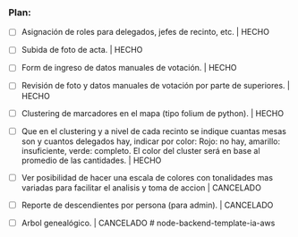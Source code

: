 ### Plan:

- [ ] Asignación de roles para delegados, jefes de recinto, etc. | HECHO
- [ ] Subida de foto de acta. | HECHO
- [ ] Form de ingreso de datos manuales de votación. | HECHO
- [ ] Revisión de foto y datos manuales de votación por parte de superiores. | HECHO
- [ ] Clustering de marcadores en el mapa (tipo folium de python). | HECHO
- [ ] Que en el clustering y a nivel de cada recinto se indique cuantas mesas son
      y cuantos delegados hay, indicar por color: Rojo: no hay, amarillo: insuficiente, verde: completo.
      El color del cluster será en base al promedio de las cantidades. | HECHO

- [ ] Ver posibilidad de hacer una escala
      de colores con tonalidades mas variadas para facilitar el analisis y toma de accion | CANCELADO
- [ ] Reporte de descendientes por persona (para admin). | CANCELADO
- [ ] Arbol genealógico. | CANCELADO
#   n o d e - b a c k e n d - t e m p l a t e - i a - a w s  
 